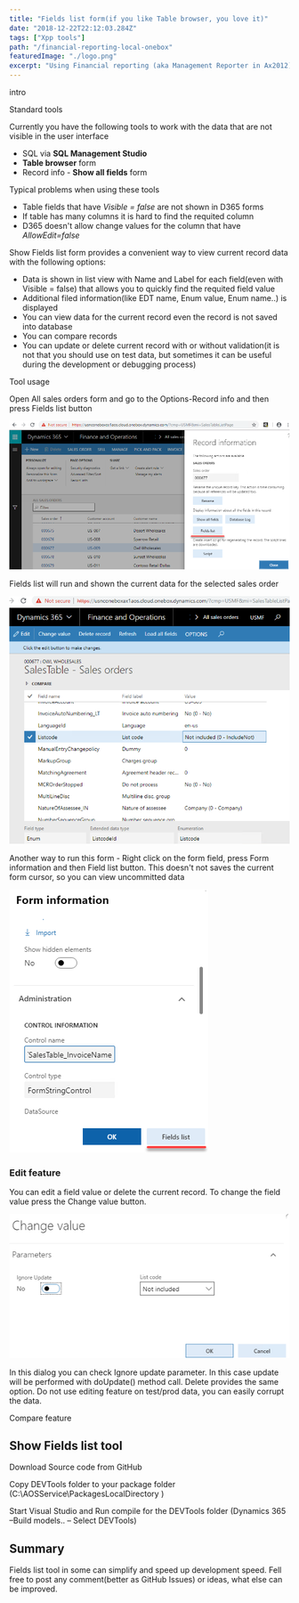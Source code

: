 ```yaml
---
title: "Fields list form(if you like Table browser, you love it)"
date: "2018-12-22T22:12:03.284Z"
tags: ["Xpp tools"]
path: "/financial-reporting-local-onebox"
featuredImage: "./logo.png"
excerpt: "Using Financial reporting (aka Management Reporter in Ax2012) on local DEV D365FO one box requires some addition settings, that are not yet documented. This post describes the problem and a possible solution."
---
```


intro

Standard tools

Currently you have the following tools to work with the data that are not visible in the user interface

- SQL via **SQL Management Studio**
- **Table browser** form
- Record info - **Show all fields** form

Typical problems when using these tools

- Table fields that have *Visible = false* are not shown in D365 forms
- If table has many columns it is hard to find the requited column 
- D365 doesn't allow change values for the column that have *AllowEdit=false*

Show Fields list form provides a convenient way to view current record data with the following options:

- Data is shown in list view with Name and Label for each field(even with Visible = false) that allows you to quickly find the requited field value
- Additional filed information(like EDT name, Enum value, Enum name..) is displayed
- You can view data for the current record even the record is not saved into database
- You can compare records
- You can update or delete current record with or without validation(it is not that you should use on test data, but sometimes it can be useful during the development or debugging process)

Tool usage 

Open All sales orders form and go to the Options-Record info and then press Fields list button

![](FromRecordInfo.png)

Fields list will run and shown the current data for the selected sales order

![](EnumView.png)

Another way to run this form - Right click on the form field, press Form information and then Field list button. This doesn't not saves the current form cursor, so you can view uncommitted data  

![1549427927132](FormInformationCall.png)

### Edit feature

You can edit a field value or delete the current record. To change the field value press the Change value button.

![1549428273252](ChangeValueDialog.png)

In this dialog you can check Ignore update parameter. In this case update will be performed with doUpdate() method call. Delete provides the same option. Do not use editing feature on test/prod data, you can easily corrupt the data.

Compare feature





## Show Fields list tool

Download Source code from GitHub

Copy DEVTools folder to your package folder (C:\AOSService\PackagesLocalDirectory )

Start Visual Studio and Run compile for the DEVTools folder (Dynamics 365 –Build models.. – Select DEVTools)



## Summary

Fields list tool in some can simplify and speed up development speed. Fell free to post any comment(better as GitHub Issues) or ideas, what else can be improved. 